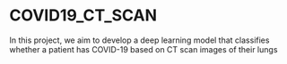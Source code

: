 # COVID19_CT_SCAN
In this project, we aim to develop a deep learning model that classifies whether a patient has COVID-19 based on CT scan images of their lungs
